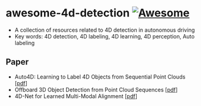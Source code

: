 # awesome-4d-detection [![Awesome](https://cdn.rawgit.com/sindresorhus/awesome/d7305f38d29fed78fa85652e3a63e154dd8e8829/media/badge.svg)](https://github.com/Fungungun/awesome-4d-detection)

* A collection of resources related to 4D detection in autonomous driving
* Key words: 4D detection, 4D labeling, 4D learning, 4D perception, Auto labeling


## Paper

* Auto4D: Learning to Label 4D Objects from Sequential Point Clouds \[[pdf](https://arxiv.org/pdf/2101.06586.pdf)\]
* Offboard 3D Object Detection from Point Cloud Sequences \[[pdf](https://arxiv.org/pdf/2103.05073.pdf)\]
* 4D-Net for Learned Multi-Modal Alignment \[[pdf](https://arxiv.org/pdf/2109.01066.pdf)\]

